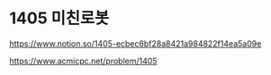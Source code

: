 # 1405 미친로봇



https://www.notion.so/1405-ecbec6bf28a8421a984822f14ea5a09e

https://www.acmicpc.net/problem/1405